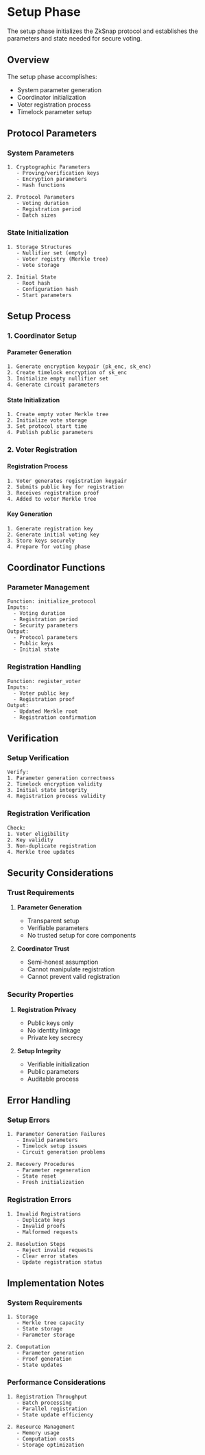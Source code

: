 # Setup Phase

The setup phase initializes the ZkSnap protocol and establishes the parameters and state needed for secure voting.

## Overview

The setup phase accomplishes:
- System parameter generation
- Coordinator initialization
- Voter registration process
- Timelock parameter setup

## Protocol Parameters

### System Parameters
```plaintext
1. Cryptographic Parameters
   - Proving/verification keys
   - Encryption parameters
   - Hash functions

2. Protocol Parameters
   - Voting duration
   - Registration period
   - Batch sizes
```

### State Initialization
```plaintext
1. Storage Structures
   - Nullifier set (empty)
   - Voter registry (Merkle tree)
   - Vote storage

2. Initial State
   - Root hash
   - Configuration hash
   - Start parameters
```

## Setup Process

### 1. Coordinator Setup

#### Parameter Generation
```plaintext
1. Generate encryption keypair (pk_enc, sk_enc)
2. Create timelock encryption of sk_enc
3. Initialize empty nullifier set
4. Generate circuit parameters
```

#### State Initialization
```plaintext
1. Create empty voter Merkle tree
2. Initialize vote storage
3. Set protocol start time
4. Publish public parameters
```

### 2. Voter Registration

#### Registration Process
```plaintext
1. Voter generates registration keypair
2. Submits public key for registration
3. Receives registration proof
4. Added to voter Merkle tree
```

#### Key Generation
```plaintext
1. Generate registration key
2. Generate initial voting key
3. Store keys securely
4. Prepare for voting phase
```

## Coordinator Functions

### Parameter Management
```plaintext
Function: initialize_protocol
Inputs:
  - Voting duration
  - Registration period
  - Security parameters
Output:
  - Protocol parameters
  - Public keys
  - Initial state
```

### Registration Handling
```plaintext
Function: register_voter
Inputs:
  - Voter public key
  - Registration proof
Output:
  - Updated Merkle root
  - Registration confirmation
```

## Verification

### Setup Verification
```plaintext
Verify:
1. Parameter generation correctness
2. Timelock encryption validity
3. Initial state integrity
4. Registration process validity
```

### Registration Verification
```plaintext
Check:
1. Voter eligibility
2. Key validity
3. Non-duplicate registration
4. Merkle tree updates
```

## Security Considerations

### Trust Requirements

1. **Parameter Generation**
   - Transparent setup
   - Verifiable parameters
   - No trusted setup for core components

2. **Coordinator Trust**
   - Semi-honest assumption
   - Cannot manipulate registration
   - Cannot prevent valid registration

### Security Properties

1. **Registration Privacy**
   - Public keys only
   - No identity linkage
   - Private key secrecy

2. **Setup Integrity**
   - Verifiable initialization
   - Public parameters
   - Auditable process

## Error Handling

### Setup Errors
```plaintext
1. Parameter Generation Failures
   - Invalid parameters
   - Timelock setup issues
   - Circuit generation problems

2. Recovery Procedures
   - Parameter regeneration
   - State reset
   - Fresh initialization
```

### Registration Errors
```plaintext
1. Invalid Registrations
   - Duplicate keys
   - Invalid proofs
   - Malformed requests

2. Resolution Steps
   - Reject invalid requests
   - Clear error states
   - Update registration status
```

## Implementation Notes

### System Requirements
```plaintext
1. Storage
   - Merkle tree capacity
   - State storage
   - Parameter storage

2. Computation
   - Parameter generation
   - Proof generation
   - State updates
```

### Performance Considerations
```plaintext
1. Registration Throughput
   - Batch processing
   - Parallel registration
   - State update efficiency

2. Resource Management
   - Memory usage
   - Computation costs
   - Storage optimization
```